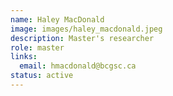 ```yaml
---
name: Haley MacDonald
image: images/haley_macdonald.jpeg
description: Master's researcher
role: master
links:
  email: hmacdonald@bcgsc.ca
status: active
---
```

